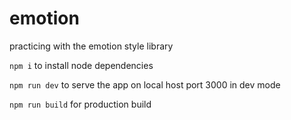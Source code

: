 # emotion

practicing with the emotion style library

`npm i` to install node dependencies

`npm run dev` to serve the app on local host port 3000 in dev mode

`npm run build` for production build
